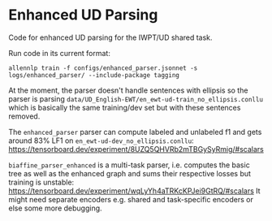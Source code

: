 # Enhanced UD Parsing

Code for enhanced UD parsing for the IWPT/UD shared task.

Run code in its current format:
```
allennlp train -f configs/enhanced_parser.jsonnet -s logs/enhanced_parser/ --include-package tagging
```

At the moment, the parser doesn't handle sentences with ellipsis so the parser is parsing `data/UD_English-EWT/en_ewt-ud-train_no_ellipsis.conllu` which is basically the same training/dev set but with these sentences removed.

The `enhanced_parser` parser can compute labeled and unlabeled f1 and gets around 83% LF1 on `en_ewt-ud-dev_no_ellipsis.conllu`: https://tensorboard.dev/experiment/8UZQ5QHVRb2mTBGySyRmig/#scalars

`biaffine_parser_enhanced` is a multi-task parser, i.e. computes the basic tree as well as the enhanced graph and sums their respective losses but training is unstable: https://tensorboard.dev/experiment/wqLyYh4aTRKcKPJei9GtRQ/#scalars
It might need separate encoders e.g. shared and task-specific encoders or else some more debugging.
